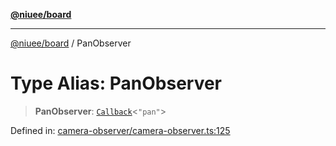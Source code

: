 [**@niuee/board**](../README.md)

***

[@niuee/board](../globals.md) / PanObserver

# Type Alias: PanObserver

> **PanObserver**: [`Callback`](Callback.md)\<`"pan"`\>

Defined in: [camera-observer/camera-observer.ts:125](https://github.com/niuee/board/blob/a0a1179721d4f4b943b6a9bc156753ac9737e502/src/camera-observer/camera-observer.ts#L125)
